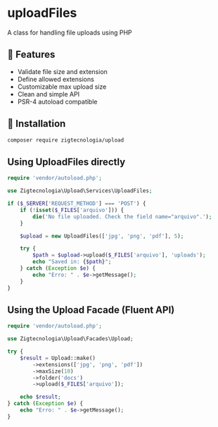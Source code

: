 # uploadFiles
A class for handling file uploads using PHP

## 🚀 Features
- Validate file size and extension  
- Define allowed extensions  
- Customizable max upload size  
- Clean and simple API  
- PSR-4 autoload compatible  

## 🧩 Installation
```bash
composer require zigtecnologia/upload
```

## Using UploadFiles directly
```php
require 'vendor/autoload.php';

use Zigtecnologia\Upload\Services\UploadFiles;

if ($_SERVER['REQUEST_METHOD'] === 'POST') {
    if (!isset($_FILES['arquivo'])) {
        die('No file uploaded. Check the field name="arquivo".');
    }

    $upload = new UploadFiles(['jpg', 'png', 'pdf'], 5);

    try {
        $path = $upload->upload($_FILES['arquivo'], 'uploads');
        echo "Saved in: {$path}";
    } catch (Exception $e) {
        echo "Erro: " . $e->getMessage();
    }
}
```

## Using the Upload Facade (Fluent API)
```php
require 'vendor/autoload.php';

use Zigtecnologia\Upload\Facades\Upload;

try {
    $result = Upload::make()
        ->extensions(['jpg', 'png', 'pdf'])
        ->maxSize(10)
        ->folder('docs')
        ->upload($_FILES['arquivo']);

    echo $result;
} catch (Exception $e) {
    echo "Erro: " . $e->getMessage();
}
```